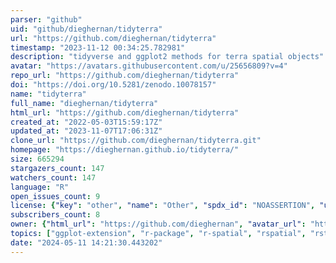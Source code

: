 ```yaml
---
parser: "github"
uid: "github/dieghernan/tidyterra"
url: "https://github.com/dieghernan/tidyterra"
timestamp: "2023-11-12 00:34:25.782981"
description: "tidyverse and ggplot2 methods for terra spatial objects"
avatar: "https://avatars.githubusercontent.com/u/25656809?v=4"
repo_url: "https://github.com/dieghernan/tidyterra"
doi: "https://doi.org/10.5281/zenodo.10078157"
name: "tidyterra"
full_name: "dieghernan/tidyterra"
html_url: "https://github.com/dieghernan/tidyterra"
created_at: "2022-05-03T15:59:17Z"
updated_at: "2023-11-07T17:06:31Z"
clone_url: "https://github.com/dieghernan/tidyterra.git"
homepage: "https://dieghernan.github.io/tidyterra/"
size: 665294
stargazers_count: 147
watchers_count: 147
language: "R"
open_issues_count: 9
license: {"key": "other", "name": "Other", "spdx_id": "NOASSERTION", "url": null, "node_id": "MDc6TGljZW5zZTA="}
subscribers_count: 8
owner: {"html_url": "https://github.com/dieghernan", "avatar_url": "https://avatars.githubusercontent.com/u/25656809?v=4", "login": "dieghernan", "type": "User"}
topics: ["ggplot-extension", "r-package", "r-spatial", "rspatial", "rstats", "rstats-package", "terra", "cran", "cran-r", "r"]
date: "2024-05-11 14:21:30.443202"
---
```

